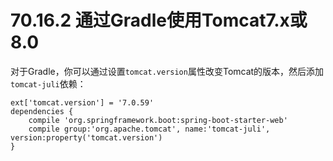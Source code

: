 # 70.16.2 通过Gradle使用Tomcat7.x或8.0

对于Gradle，你可以通过设置`tomcat.version`属性改变Tomcat的版本，然后添加`tomcat-juli`依赖：

```text
ext['tomcat.version'] = '7.0.59'
dependencies {
    compile 'org.springframework.boot:spring-boot-starter-web'
    compile group:'org.apache.tomcat', name:'tomcat-juli', version:property('tomcat.version')
}
```

